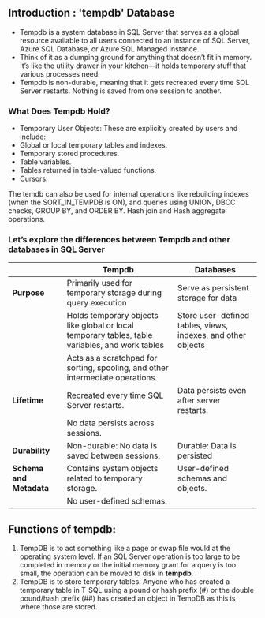 ## Introduction : 'tempdb' Database

- Tempdb is a system database in SQL Server that serves as a global resource available to all users connected to an instance of SQL Server, Azure SQL Database, or Azure SQL Managed Instance.
- Think of it as a dumping ground for anything that doesn’t fit in memory. It’s like the utility drawer in your kitchen—it holds temporary stuff that various processes need.
- Tempdb is non-durable, meaning that it gets recreated every time SQL Server restarts. Nothing is saved from one session to another.

### What Does Tempdb Hold?
- Temporary User Objects: These are explicitly created by users and include:
- Global or local temporary tables and indexes.
- Temporary stored procedures.
- Table variables.
- Tables returned in table-valued functions.
- Cursors.

The temdb can also be used for internal operations like rebuilding indexes (when the SORT_IN_TEMPDB is ON), and queries using UNION, DBCC checks, GROUP BY, and ORDER BY. Hash join and Hash aggregate operations.

### Let’s explore the differences between Tempdb and other databases in SQL Server
|              | **Tempdb**                                                                                      | **Databases**                                                |
|-------------------------|-------------------------------------------------------------------------------------------------|--------------------------------------------------------------|
|**Purpose**                    | Primarily used for temporary storage during query execution                                     | Serve as persistent storage for data                         |
|                    | Holds temporary objects like global or local temporary tables, table variables, and work tables | Store user-defined tables, views, indexes, and other objects |
|                     | Acts as a scratchpad for sorting, spooling, and other intermediate operations.                  |                                                              |
| **Lifetime**            | Recreated every time SQL Server restarts.                                                       | Data persists even after server restarts.                    |
|                     | No data persists across sessions.                                                               |                                                              |
| **Durability**          | Non-durable: No data is saved between sessions.                                                 | Durable: Data is persisted                                   |
| **Schema and Metadata** | Contains system objects related to temporary storage.                                           | User-defined schemas and objects.                            |
|                     | No user-defined schemas.                                                                        |


## Functions of tempdb:

1. TempDB is to act something like a page or swap file would at the operating system level. If an SQL Server operation is too large to be completed in memory or the initial memory grant for a query is too small, the operation can be moved to disk in **tempdb**.
2. TempDB is to store temporary tables. Anyone who has created a temporary table in T-SQL using a pound or hash prefix (#) or the double pound/hash prefix (##) has created an object in TempDB as this is where those are stored.

